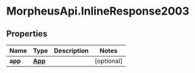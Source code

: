 # MorpheusApi.InlineResponse2003

## Properties

Name | Type | Description | Notes
------------ | ------------- | ------------- | -------------
**app** | [**App**](App.md) |  | [optional] 


